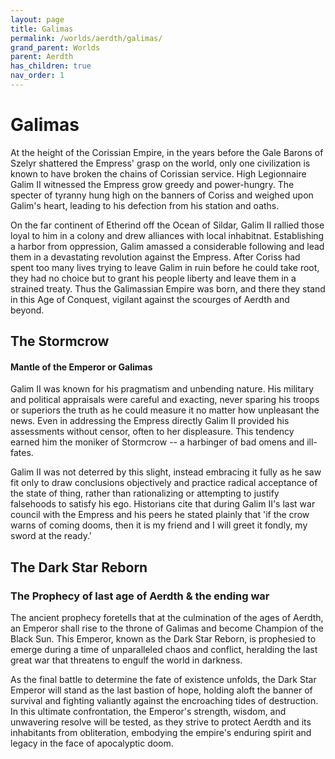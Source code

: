 ```yaml
---
layout: page
title: Galimas
permalink: /worlds/aerdth/galimas/
grand_parent: Worlds
parent: Aerdth
has_children: true
nav_order: 1
---
```


# Galimas

At the height of the Corissian Empire, in the years before the Gale Barons of Szelyr shattered the Empress' grasp on the world, only one civilization is known to have broken the chains of Corissian service.  High Legionnaire Galim II witnessed the Empress grow greedy and power-hungry.  The specter of tyranny hung high on the banners of Coriss and weighed upon Galim's heart, leading to his defection from his station and oaths.

On the far continent of Etherind off the Ocean of Sildar, Galim II rallied those loyal to him in a colony and drew alliances with local inhabitnat.  Establishing a harbor from oppression, Galim amassed a considerable following and lead them in a devastating revolution against the Empress.  After Coriss had spent too many lives trying to leave Galim in ruin before he could take root, they had no choice but to grant his people liberty and leave them in a strained treaty.  Thus the Galimassian Empire was born, and there they stand in this Age of Conquest, vigilant against the scourges of Aerdth and beyond.

## The Stormcrow
#### Mantle of the Emperor or Galimas
Galim II was known for his pragmatism and unbending nature.  His military and political appraisals were careful and exacting, never sparing his troops or superiors the truth as he could measure it no matter how unpleasant the news.  Even in addressing the Empress directly Galim II provided his assessments without censor, often to her displeasure.  This tendency earned him the moniker of Stormcrow -- a harbinger of bad omens and ill-fates.  

Galim II was not deterred by this slight, instead embracing it fully as he saw fit only to draw conclusions objectively and practice radical acceptance of the state of thing, rather than rationalizing or attempting to justify falsehoods to satisfy his ego.  Historians cite that during Galim II's last war council with the Empress and his peers he stated plainly that 'if the crow warns of coming dooms, then it is my friend and I will greet it fondly, my sword at the ready.'

## The Dark Star Reborn
### The Prophecy of last age of Aerdth & the ending war
The ancient prophecy foretells that at the culmination of the ages of Aerdth, an Emperor shall rise to the throne of Galimas and become Champion of the Black Sun. This Emperor, known as the Dark Star Reborn, is prophesied to emerge during a time of unparalleled chaos and conflict, heralding the last great war that threatens to engulf the world in darkness.

As the final battle to determine the fate of existence unfolds, the Dark Star Emperor will stand as the last bastion of hope, holding aloft the banner of survival and fighting valiantly against the encroaching tides of destruction. In this ultimate confrontation, the Emperor's strength, wisdom, and unwavering resolve will be tested, as they strive to protect Aerdth and its inhabitants from obliteration, embodying the empire's enduring spirit and legacy in the face of apocalyptic doom.
